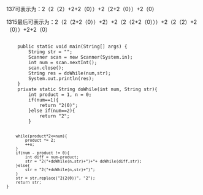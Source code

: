 <p>137可表示为：2（2（2）+2+2（0））+2（2+2（0））+2（0）
<p>1315最后可表示为：2（2（2+2（0））+2）+2（2（2+2（0）））+2（2（2）+2（0））+2+2（0）
<pre><code>
    public static void main(String[] args) {
        String str = "";
        Scanner scan = new Scanner(System.in);
        int num = scan.nextInt();
        scan.close();
        String res = doWhile(num,str);
        System.out.println(res);
    }
    private static String doWhile(int num, String str){
        int product = 1, n = 0;
        if(num==1){
            return "2(0)";
        }else if(num==2){
            return "2";
        }

        while(product*2<=num){
            product *= 2;
            ++n;
        }
        if(num - product != 0){
            int diff = num-product;
            str = "2("+doWhile(n,str)+")+"+ doWhile(diff,str); 
        }else{
            str = "2("+doWhile(n,str)+")";
        }
        str = str.replace("2(2(0))", "2");
        return str;
    }
</code></pre>